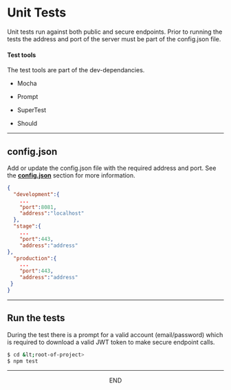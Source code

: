 <div class="page-header">
  <h1  id="page-title">Unit Tests</h1>
</div>

Unit tests run against both public and secure endpoints. Prior to running the tests
the address and port of the server must be part of the config.json file.

#### Test tools
The test tools are part of the dev-dependancies.
* Mocha

* Prompt

* SuperTest

* Should

___
## config.json
Add or update the config.json file with the required address and port.
See the
__[config.json](/index.html?md=pages_config.md)__ section for more information.


```json
{
  "development":{
    ...
    "port":8081,
    "address":"localhost"
  },
  "stage":{
    ...
    "port":443,
    "address":"address"
},
  "production":{
    ...
    "port":443,
    "address":"address"
 }
}
```

___
## Run the tests
During the test there is a prompt for a valid account (email/password) which is required
to download a valid JWT token to make secure endpoint calls.

```bash
$ cd &lt;root-of-project>
$ npm test
```






___
<div style="margin:0 auto;text-align:center;">END</div>
